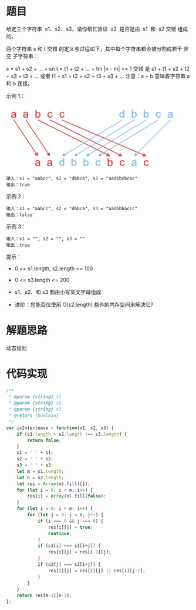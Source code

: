 # 题目

给定三个字符串  s1、s2、s3，请你帮忙验证  s3  是否是由  s1  和  s2 交错 组成的。

两个字符串 s 和 t 交错 的定义与过程如下，其中每个字符串都会被分割成若干 非空 子字符串：

s = s1 + s2 + ... + sn
t = t1 + t2 + ... + tm
|n - m| <= 1
交错 是 s1 + t1 + s2 + t2 + s3 + t3 + ... 或者 t1 + s1 + t2 + s2 + t3 + s3 + ...
注意：a + b 意味着字符串 a 和 b 连接。

示例 1：

![97-1](./image/97-1.png)

```
输入：s1 = "aabcc", s2 = "dbbca", s3 = "aadbbcbcac"
输出：true
```

示例 2：

```
输入：s1 = "aabcc", s2 = "dbbca", s3 = "aadbbbaccc"
输出：false
```

示例 3：

```
输入：s1 = "", s2 = "", s3 = ""
输出：true
```

提示：

- 0 <= s1.length, s2.length <= 100
- 0 <= s3.length <= 200
- s1、s2、和 s3 都由小写英文字母组成

- 进阶：您能否仅使用 O(s2.length) 额外的内存空间来解决它?

# 解题思路

动态规划

# 代码实现

```javaScript
/**
 * @param {string} s1
 * @param {string} s2
 * @param {string} s3
 * @return {boolean}
 */
var isInterleave = function(s1, s2, s3) {
    if (s1.length + s2.length !== s3.length) {
        return false;
    }
    s1 = ' ' + s1;
    s2 = ' ' + s2;
    s3 = ' ' + s3;
    let m = s1.length;
    let n = s2.length;
    let res = Array(m).fill([]);
    for (let i = 0; i < m; i++) {
        res[i] = Array(n).fill(false);
    }
    for (let i = 0; i < m; i++) {
        for (let j = 0; j < n; j++) {
            if (i === 0 && j === 0) {
                res[i][j] = true;
                continue;
            }
            if (s1[i] === s3[i+j]) {
                res[i][j] = res[i-1][j];
            }
            if (s2[j] === s3[i+j]) {
                res[i][j] = res[i][j] || res[i][j-1];
            }
        }
    }
    return res[m-1][n-1];
};
```
